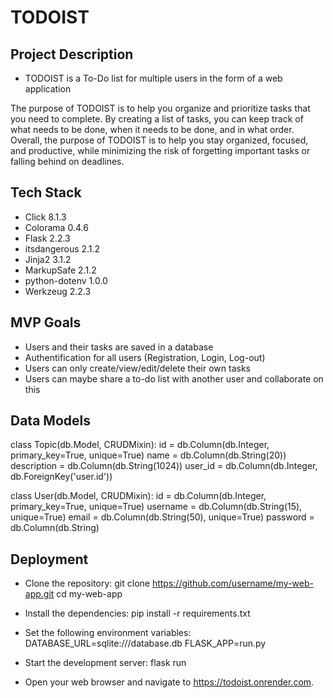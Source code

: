 # TODOIST
## Project Description
* TODOIST is a To-Do list for multiple users in the form of a web application

The purpose of TODOIST is to help you organize and prioritize tasks that you need to complete. By creating a list of tasks, you can keep track of what needs to be done, when it needs to be done, and in what order.
Overall, the purpose of TODOIST is to help you stay organized, focused, and productive, while minimizing the risk of forgetting important tasks or falling behind on deadlines.

## Tech Stack
* Click 8.1.3
* Colorama 0.4.6
* Flask 2.2.3
* itsdangerous 2.1.2
* Jinja2 3.1.2
* MarkupSafe 2.1.2
* python-dotenv 1.0.0
* Werkzeug 2.2.3

## MVP Goals
* Users and their tasks are saved in a database
* Authentification for all users (Registration, Login, Log-out)
* Users can only create/view/edit/delete their own tasks
* Users can maybe share a to-do list with another user and collaborate on this 

## Data Models
class Topic(db.Model, CRUDMixin):
  id = db.Column(db.Integer, primary_key=True, unique=True)
  name = db.Column(db.String(20))
  description = db.Column(db.String(1024))
  user_id = db.Column(db.Integer, db.ForeignKey('user.id'))
  
class User(db.Model, CRUDMixin):
  id = db.Column(db.Integer, primary_key=True, unique=True)
  username = db.Column(db.String(15), unique=True)
  email = db.Column(db.String(50), unique=True)
  password = db.Column(db.String)

## Deployment
* Clone the repository:
git clone https://github.com/username/my-web-app.git
cd my-web-app

* Install the dependencies:
pip install -r requirements.txt

* Set the following environment variables:
DATABASE_URL=sqlite:///database.db
FLASK_APP=run.py

* Start the development server:
flask run

* Open your web browser and navigate to https://todoist.onrender.com.
